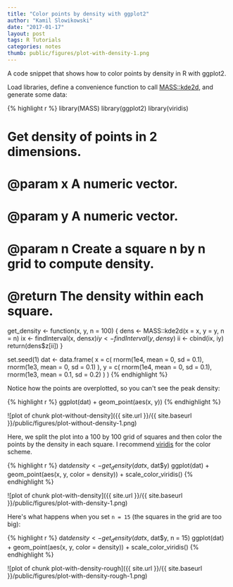 ```yaml
---
title: "Color points by density with ggplot2"
author: "Kamil Slowikowski"
date: "2017-01-17"
layout: post
tags: R Tutorials
categories: notes
thumb: public/figures/plot-with-density-1.png
---
```

A code snippet that shows how to color points by density in R with ggplot2.



Load libraries, define a convenience function to call [MASS::kde2d], and generate some data:

[MASS::kde2d]: https://stat.ethz.ch/R-manual/R-devel/library/MASS/html/kde2d.html


{% highlight r %}
library(MASS)
library(ggplot2)
library(viridis)

# Get density of points in 2 dimensions.
# @param x A numeric vector.
# @param y A numeric vector.
# @param n Create a square n by n grid to compute density.
# @return The density within each square.
get_density <- function(x, y, n = 100) {
  dens <- MASS::kde2d(x = x, y = y, n = n)
  ix <- findInterval(x, dens$x)
  iy <- findInterval(y, dens$y)
  ii <- cbind(ix, iy)
  return(dens$z[ii])
}

set.seed(1)
dat <- data.frame(
  x = c(
    rnorm(1e4, mean = 0, sd = 0.1),
    rnorm(1e3, mean = 0, sd = 0.1)
  ),
  y = c(
    rnorm(1e4, mean = 0, sd = 0.1),
    rnorm(1e3, mean = 0.1, sd = 0.2)
  )
)
{% endhighlight %}

Notice how the points are overplotted, so you can't see the peak density:


{% highlight r %}
ggplot(dat) + geom_point(aes(x, y))
{% endhighlight %}

![plot of chunk plot-without-density]({{ site.url }}/{{ site.baseurl }}/public/figures/plot-without-density-1.png)

Here, we split the plot into a 100 by 100 grid of squares and then color the
points by the density in each square. I recommend [viridis] for the color
scheme.

[viridis]: https://cran.r-project.org/web/packages/viridis/vignettes/intro-to-viridis.html


{% highlight r %}
dat$density <- get_density(dat$x, dat$y)
ggplot(dat) + geom_point(aes(x, y, color = density)) + scale_color_viridis()
{% endhighlight %}

![plot of chunk plot-with-density]({{ site.url }}/{{ site.baseurl }}/public/figures/plot-with-density-1.png)

Here's what happens when you set `n = 15` (the squares in the grid are too big):


{% highlight r %}
dat$density <- get_density(dat$x, dat$y, n = 15)
ggplot(dat) + geom_point(aes(x, y, color = density)) + scale_color_viridis()
{% endhighlight %}

![plot of chunk plot-with-density-rough]({{ site.url }}/{{ site.baseurl }}/public/figures/plot-with-density-rough-1.png)

